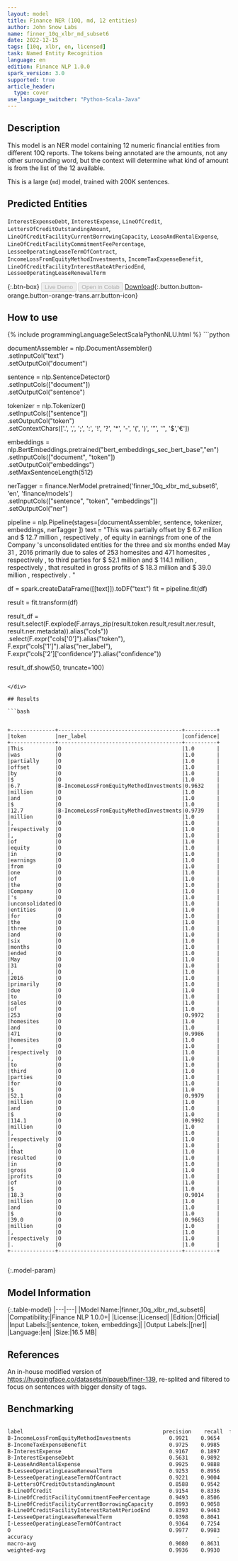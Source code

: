 ```yaml
---
layout: model
title: Finance NER (10Q, md, 12 entities)
author: John Snow Labs
name: finner_10q_xlbr_md_subset6
date: 2022-12-15
tags: [10q, xlbr, en, licensed]
task: Named Entity Recognition
language: en
edition: Finance NLP 1.0.0
spark_version: 3.0
supported: true
article_header:
  type: cover
use_language_switcher: "Python-Scala-Java"
---
```


## Description

This model is an NER model containing 12 numeric financial entities from different 10Q reports. The tokens being annotated are the amounts, not any other surrounding word, but the context will determine what kind of amount is from the list of the 12 available.

This is a large (`md`) model, trained with 200K sentences.

## Predicted Entities

`InterestExpenseDebt`, `InterestExpense`, `LineOfCredit`, `LettersOfCreditOutstandingAmount`, `LineOfCreditFacilityCurrentBorrowingCapacity`, `LeaseAndRentalExpense`, `LineOfCreditFacilityCommitmentFeePercentage`, `LesseeOperatingLeaseTermOfContract`, `IncomeLossFromEquityMethodInvestments`, `IncomeTaxExpenseBenefit`, `LineOfCreditFacilityInterestRateAtPeriodEnd`, `LesseeOperatingLeaseRenewalTerm`

{:.btn-box}
<button class="button button-orange" disabled>Live Demo</button>
<button class="button button-orange" disabled>Open in Colab</button>
[Download](https://s3.amazonaws.com/auxdata.johnsnowlabs.com/finance/models/finner_10q_xlbr_md_subset6_en_1.0.0_3.0_1671080655229.zip){:.button.button-orange.button-orange-trans.arr.button-icon}

## How to use



<div class="tabs-box" markdown="1">
{% include programmingLanguageSelectScalaPythonNLU.html %}
```python
 
documentAssembler = nlp.DocumentAssembler() \
   .setInputCol("text") \
   .setOutputCol("document")

sentence = nlp.SentenceDetector() \
   .setInputCols(["document"]) \
   .setOutputCol("sentence") 

tokenizer = nlp.Tokenizer()\
    .setInputCols(["sentence"])\
    .setOutputCol("token")\
    .setContextChars(['.', ',', ';', ':', '!', '?', '*', '-', '(', ')', '”', '’', '$','€'])

embeddings = nlp.BertEmbeddings.pretrained("bert_embeddings_sec_bert_base","en") \
  .setInputCols(["document", "token"]) \
  .setOutputCol("embeddings")\
  .setMaxSentenceLength(512)

nerTagger = finance.NerModel.pretrained('finner_10q_xlbr_md_subset6', 'en', 'finance/models')\
   .setInputCols(["sentence", "token", "embeddings"])\
   .setOutputCol("ner")
              
pipeline = nlp.Pipeline(stages=[documentAssembler,
                            sentence,
                            tokenizer,
                            embeddings,
                            nerTagger
                                ])
text = "This was partially offset by $ 6.7 million and $ 12.7 million , respectively , of equity in earnings from one of the Company 's unconsolidated entities for the three and six months ended May 31 , 2016 primarily due to sales of 253 homesites and 471 homesites , respectively , to third parties for $ 52.1 million and $ 114.1 million , respectively , that resulted in gross profits of $ 18.3 million and $ 39.0 million , respectively . "

df = spark.createDataFrame([[text]]).toDF("text")
fit = pipeline.fit(df)

result = fit.transform(df)

result_df = result.select(F.explode(F.arrays_zip(result.token.result,result.ner.result, result.ner.metadata)).alias("cols"))\
.select(F.expr("cols['0']").alias("token"),\
      F.expr("cols['1']").alias("ner_label"),\
      F.expr("cols['2']['confidence']").alias("confidence"))

result_df.show(50, truncate=100)
```

</div>

## Results

```bash


+--------------+---------------------------------------+----------+
|token         |ner_label                              |confidence|
+--------------+---------------------------------------+----------+
|This          |O                                      |1.0       |
|was           |O                                      |1.0       |
|partially     |O                                      |1.0       |
|offset        |O                                      |1.0       |
|by            |O                                      |1.0       |
|$             |O                                      |1.0       |
|6.7           |B-IncomeLossFromEquityMethodInvestments|0.9632    |
|million       |O                                      |1.0       |
|and           |O                                      |1.0       |
|$             |O                                      |1.0       |
|12.7          |B-IncomeLossFromEquityMethodInvestments|0.9739    |
|million       |O                                      |1.0       |
|,             |O                                      |1.0       |
|respectively  |O                                      |1.0       |
|,             |O                                      |1.0       |
|of            |O                                      |1.0       |
|equity        |O                                      |1.0       |
|in            |O                                      |1.0       |
|earnings      |O                                      |1.0       |
|from          |O                                      |1.0       |
|one           |O                                      |1.0       |
|of            |O                                      |1.0       |
|the           |O                                      |1.0       |
|Company       |O                                      |1.0       |
|'s            |O                                      |1.0       |
|unconsolidated|O                                      |1.0       |
|entities      |O                                      |1.0       |
|for           |O                                      |1.0       |
|the           |O                                      |1.0       |
|three         |O                                      |1.0       |
|and           |O                                      |1.0       |
|six           |O                                      |1.0       |
|months        |O                                      |1.0       |
|ended         |O                                      |1.0       |
|May           |O                                      |1.0       |
|31            |O                                      |1.0       |
|,             |O                                      |1.0       |
|2016          |O                                      |1.0       |
|primarily     |O                                      |1.0       |
|due           |O                                      |1.0       |
|to            |O                                      |1.0       |
|sales         |O                                      |1.0       |
|of            |O                                      |1.0       |
|253           |O                                      |0.9972    |
|homesites     |O                                      |1.0       |
|and           |O                                      |1.0       |
|471           |O                                      |0.9986    |
|homesites     |O                                      |1.0       |
|,             |O                                      |1.0       |
|respectively  |O                                      |1.0       |
|,             |O                                      |1.0       |
|to            |O                                      |1.0       |
|third         |O                                      |1.0       |
|parties       |O                                      |1.0       |
|for           |O                                      |1.0       |
|$             |O                                      |1.0       |
|52.1          |O                                      |0.9979    |
|million       |O                                      |1.0       |
|and           |O                                      |1.0       |
|$             |O                                      |1.0       |
|114.1         |O                                      |0.9992    |
|million       |O                                      |1.0       |
|,             |O                                      |1.0       |
|respectively  |O                                      |1.0       |
|,             |O                                      |1.0       |
|that          |O                                      |1.0       |
|resulted      |O                                      |1.0       |
|in            |O                                      |1.0       |
|gross         |O                                      |1.0       |
|profits       |O                                      |1.0       |
|of            |O                                      |1.0       |
|$             |O                                      |1.0       |
|18.3          |O                                      |0.9014    |
|million       |O                                      |1.0       |
|and           |O                                      |1.0       |
|$             |O                                      |1.0       |
|39.0          |O                                      |0.9663    |
|million       |O                                      |1.0       |
|,             |O                                      |1.0       |
|respectively  |O                                      |1.0       |
|.             |O                                      |1.0       |
+--------------+---------------------------------------+----------+


```

{:.model-param}
## Model Information

{:.table-model}
|---|---|
|Model Name:|finner_10q_xlbr_md_subset6|
|Compatibility:|Finance NLP 1.0.0+|
|License:|Licensed|
|Edition:|Official|
|Input Labels:|[sentence, token, embeddings]|
|Output Labels:|[ner]|
|Language:|en|
|Size:|16.5 MB|

## References

An in-house modified version of https://huggingface.co/datasets/nlpaueb/finer-139, re-splited and filtered to focus on sentences with bigger density of tags.

## Benchmarking

```bash

label                                            precision    recall  f1-score   support                                                
B-IncomeLossFromEquityMethodInvestments            0.9921    0.9654    0.9786       260
B-IncomeTaxExpenseBenefit                          0.9725    0.9985    0.9853       672
B-InterestExpense                                  0.9167    0.1897    0.3143       174
B-InterestExpenseDebt                              0.5631    0.9892    0.7176       185
B-LeaseAndRentalExpense                            0.9925    0.9888    0.9907       269
B-LesseeOperatingLeaseRenewalTerm                  0.9253    0.8956    0.9102       249
B-LesseeOperatingLeaseTermOfContract               0.9221    0.9004    0.9111       552
B-LettersOfCreditOutstandingAmount                 0.8588    0.9542    0.9040       459
B-LineOfCredit                                     0.9154    0.8336    0.8726       571
B-LineOfCreditFacilityCommitmentFeePercentage      0.9493    0.8506    0.8973       154
B-LineOfCreditFacilityCurrentBorrowingCapacity     0.8993    0.9058    0.9025       276
B-LineOfCreditFacilityInterestRateAtPeriodEnd      0.8393    0.9463    0.8896       149
I-LesseeOperatingLeaseRenewalTerm                  0.9398    0.8041    0.8667        97
I-LesseeOperatingLeaseTermOfContract               0.9364    0.7254    0.8175       142
O                                                  0.9977    0.9983    0.9980     82483
accuracy                                                -         -    0.9930     86692
macro-avg                                          0.9080    0.8631    0.8637     86692
weighted-avg                                       0.9936    0.9930    0.9926     86692

```